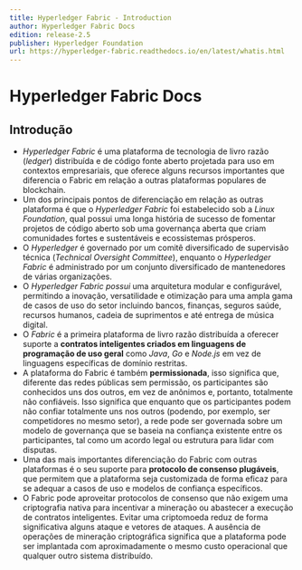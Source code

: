 ```yaml
---
title: Hyperledger Fabric - Introduction
author: Hyperledger Fabric Docs
edition: release-2.5
publisher: Hyperledger Foundation
url: https://hyperledger-fabric.readthedocs.io/en/latest/whatis.html
---
```


# Hyperledger Fabric Docs

## Introdução

- _Hyperledger Fabric_ é uma plataforma de tecnologia de livro razão (_ledger_) distribuída e de código fonte aberto projetada para uso em contextos empresariais, que oferece alguns recursos importantes que diferencia o Fabric em relação a outras plataformas populares de blockchain.
- Um dos principais pontos de diferenciação em relação as outras plataforma é que o _Hyperledger Fabric_ foi estabelecido sob a _Linux Foundation_, qual possui uma longa história de sucesso de fomentar projetos de código aberto sob uma governança aberta que criam comunidades fortes e sustentáveis e ecossistemas prósperos.
- O _Hyperledger_ é governado por um comitê diversificado de supervisão técnica (_Technical Oversight Committee_), enquanto o _Hyperledger Fabric_ é administrado por um conjunto diversificado de mantenedores de várias organizações.
- O _Hyperledger Fabric possui_ uma arquitetura modular e configurável, permitindo a inovação, versatilidade e otimização para uma ampla gama de casos de uso do setor incluindo bancos, finanças, seguros saúde, recursos humanos, cadeia de suprimentos e até entrega de música digital.
- O _Fabric_ é a primeira plataforma de livro razão distribuída a oferecer suporte a **contratos inteligentes criados em linguagens de programação de uso geral** como _Java_, _Go_ e _Node.js_ em vez de linguagens específicas de domínio restritas.
- A plataforma do Fabric é também **permissionada**, isso significa que, diferente das redes públicas sem permissão, os participantes são conhecidos uns dos outros, em vez de anônimos e, portanto, totalmente não confiáveis. Isso significa que enquanto que os participantes podem não confiar totalmente uns nos outros (podendo, por exemplo, ser competidores no mesmo setor), a rede pode ser governada sobre um modelo de governança que se baseia na confiança existente entre os participantes, tal como um acordo legal ou estrutura para lidar com disputas.
- Uma das mais importantes diferenciação do Fabric com outras plataformas é o seu suporte para **protocolo de consenso plugáveis**, que permitem que a plataforma seja customizada de forma eficaz para se adequar a casos de uso e modelos de confiança específicos.
- O Fabric pode aproveitar protocolos de consenso que não exigem uma criptografia nativa para incentivar a mineração ou abastecer a execução de contratos inteligentes. Evitar uma criptomoeda reduz de forma significativa alguns ataque e vetores de ataques. A ausência de operações de mineração criptográfica significa que a plataforma pode ser implantada com aproximadamente o mesmo custo operacional que qualquer outro sistema distribuído.
